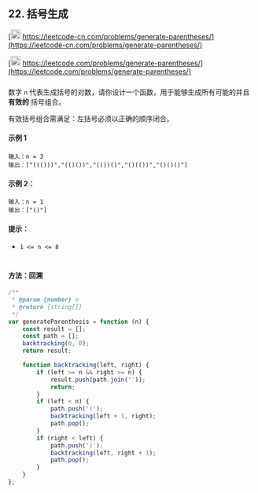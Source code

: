 ## 22. 括号生成

[<img src="https://static.leetcode-cn.com/cn-mono-assets/production/assets/logo-dark-cn.c42314a8.svg" height="20" /> https://leetcode-cn.com/problems/generate-parentheses/](https://leetcode-cn.com/problems/generate-parentheses/)

[<img src="https://assets.leetcode.com/static_assets/public/webpack_bundles/images/logo-dark.e99485d9b.svg" height="20"/> https://leetcode.com/problems/generate-parentheses/](https://leetcode.com/problems/generate-parentheses/)

###

数字 `n` 代表生成括号的对数，请你设计一个函数，用于能够生成所有可能的并且 **有效的** 括号组合。

有效括号组合需满足：左括号必须以正确的顺序闭合。

#### 示例 1

```
输入：n = 3
输出：["((()))","(()())","(())()","()(())","()()()"]
```

#### 示例 2：

```
输入：n = 1
输出：["()"]
```

#### 提示：

-   `1 <= n <= 8`

#

#### 方法：回溯

```js
/**
 * @param {number} n
 * @return {string[]}
 */
var generateParenthesis = function (n) {
    const result = [];
    const path = [];
    backtracking(0, 0);
    return result;

    function backtracking(left, right) {
        if (left >= n && right >= n) {
            result.push(path.join(''));
            return;
        }
        if (left < n) {
            path.push('(');
            backtracking(left + 1, right);
            path.pop();
        }
        if (right < left) {
            path.push(')');
            backtracking(left, right + 1);
            path.pop();
        }
    }
};
```
